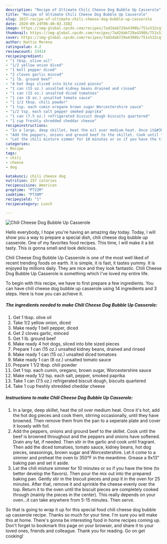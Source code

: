 ```yaml
---
description: "Recipe of Ultimate Chili Cheese Dog Bubble Up Casserole"
title: "Recipe of Ultimate Chili Cheese Dog Bubble Up Casserole"
slug: 1037-recipe-of-ultimate-chili-cheese-dog-bubble-up-casserole
date: 2020-09-24T06:40:03.338Z
image: https://img-global.cpcdn.com/recipes/7ad2dab729a4398b/751x532cq70/chili-cheese-dog-bubble-up-casserole-recipe-main-photo.jpg
thumbnail: https://img-global.cpcdn.com/recipes/7ad2dab729a4398b/751x532cq70/chili-cheese-dog-bubble-up-casserole-recipe-main-photo.jpg
cover: https://img-global.cpcdn.com/recipes/7ad2dab729a4398b/751x532cq70/chili-cheese-dog-bubble-up-casserole-recipe-main-photo.jpg
author: Hattie Moreno
ratingvalue: 4.2
reviewcount: 33414
recipeingredient:
- "1 tbsp. olive oil"
- "1/2 yellow onion diced"
- "1 bell pepper diced"
- "2 cloves garlic minced"
- "1 lb. ground beef"
- "4 hot dogs sliced into bite sized pieces"
- "1 can (15 oz.) unsalted kidney beans drained and rinsed"
- "1 can (15 oz.) unsalted diced tomatoes"
- "1 can (8 oz.) unsalted tomato sauce"
- "1 1/2 tbsp. chili powder"
- "1 tsp. each cumin oregano brown sugar Worcestershire sauce"
- "1/2 tsp. each salt pepper smoked paprika"
- "1 can (7.5 oz.) refrigerated biscuit dough biscuits quartered"
- "1 cup freshly shredded cheddar cheese"
recipeinstructions:
- "In a large, deep skillet, heat the oil over medium heat. Once it&#39;s hot, add the hot dog pieces and cook them, stirring occasionally, until they have browned. Then remove them from the pan to a seperate plate and cover it loosely with foil."
- "Add the peppers, onions and ground beef to the skillet. Cook until the beef is browned throughout and the peppers and onions have softened. Drain any fat, if needed. Then stir in the garlic and cook until fragrant. Then add the diced tomatoes, tomato sauce, kidney beans, hot dog pieces, seasonings, brown sugar and Worcestershire. Let it come to a simmer and preheat the oven to 350°F in the meantime. Grease a 9x13&#34; baking pan and set it aside."
- "Let the chili mixture simmer for 10 minutes or so if you have the time (to better develop the flavors). Then pour the mix out into the prepared baking pan. Gently stir in the biscuit pieces and pop it in the oven for 25 minutes. After that, remove it and sprinkle the cheese evenly over the top. Return it to the oven until the biscuit pieces are completely cooked through (mainly the pieces in the center). This really depends on your oven...it can take anywhere from 5-15 minutes. Then serve."
categories:
- Recipe
tags:
- chili
- cheese
- dog

katakunci: chili cheese dog 
nutrition: 257 calories
recipecuisine: American
preptime: "PT22M"
cooktime: "PT30M"
recipeyield: "1"
recipecategory: Lunch

---
```



![Chili Cheese Dog Bubble Up Casserole](https://img-global.cpcdn.com/recipes/7ad2dab729a4398b/751x532cq70/chili-cheese-dog-bubble-up-casserole-recipe-main-photo.jpg)

Hello everybody, I hope you're having an amazing day today. Today, I will show you a way to prepare a special dish, chili cheese dog bubble up casserole. One of my favorites food recipes. This time, I will make it a bit tasty. This is gonna smell and look delicious.

Chili Cheese Dog Bubble Up Casserole is one of the most well liked of recent trending foods on earth. It is simple, it is fast, it tastes yummy. It is enjoyed by millions daily. They are nice and they look fantastic. Chili Cheese Dog Bubble Up Casserole is something which I've loved my entire life.




To begin with this recipe, we have to first prepare a few ingredients. You can have chili cheese dog bubble up casserole using 14 ingredients and 3 steps. Here is how you can achieve it.

<!--inarticleads1-->

##### The ingredients needed to make Chili Cheese Dog Bubble Up Casserole:

1. Get 1 tbsp. olive oil
1. Take 1/2 yellow onion, diced
1. Make ready 1 bell pepper, diced
1. Get 2 cloves garlic, minced
1. Get 1 lb. ground beef
1. Make ready 4 hot dogs, sliced into bite sized pieces
1. Prepare 1 can (15 oz.) unsalted kidney beans, drained and rinsed
1. Make ready 1 can (15 oz.) unsalted diced tomatoes
1. Make ready 1 can (8 oz.) unsalted tomato sauce
1. Prepare 1 1/2 tbsp. chili powder
1. Get 1 tsp. each cumin, oregano, brown sugar, Worcestershire sauce
1. Make ready 1/2 tsp. each salt, pepper, smoked paprika
1. Take 1 can (7.5 oz.) refrigerated biscuit dough, biscuits quartered
1. Take 1 cup freshly shredded cheddar cheese




<!--inarticleads2-->

##### Instructions to make Chili Cheese Dog Bubble Up Casserole:

1. In a large, deep skillet, heat the oil over medium heat. Once it&#39;s hot, add the hot dog pieces and cook them, stirring occasionally, until they have browned. Then remove them from the pan to a seperate plate and cover it loosely with foil.
1. Add the peppers, onions and ground beef to the skillet. Cook until the beef is browned throughout and the peppers and onions have softened. Drain any fat, if needed. Then stir in the garlic and cook until fragrant. Then add the diced tomatoes, tomato sauce, kidney beans, hot dog pieces, seasonings, brown sugar and Worcestershire. Let it come to a simmer and preheat the oven to 350°F in the meantime. Grease a 9x13&#34; baking pan and set it aside.
1. Let the chili mixture simmer for 10 minutes or so if you have the time (to better develop the flavors). Then pour the mix out into the prepared baking pan. Gently stir in the biscuit pieces and pop it in the oven for 25 minutes. After that, remove it and sprinkle the cheese evenly over the top. Return it to the oven until the biscuit pieces are completely cooked through (mainly the pieces in the center). This really depends on your oven...it can take anywhere from 5-15 minutes. Then serve.




So that is going to wrap it up for this special food chili cheese dog bubble up casserole recipe. Thanks so much for your time. I'm sure you will make this at home. There's gonna be interesting food in home recipes coming up. Don't forget to bookmark this page on your browser, and share it to your loved ones, friends and colleague. Thank you for reading. Go on get cooking!
